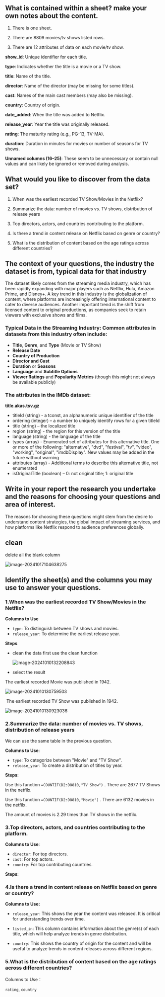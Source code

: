 ## What is contained within a sheet? make your own notes about the content.

1. There is one sheet.

2. There are 8809 movies/tv shows listed rows.

3. There are 12 attributes of data on each movie/tv show. 

**show_id**: Unique identifier for each title.

**type**: Indicates whether the title is a movie or a TV show.

**title**: Name of the title.

**director**: Name of the director (may be missing for some titles).

**cast**: Names of the main cast members (may also be missing).

**country**: Country of origin.

**date_added**: When the title was added to Netflix.

**release_year**: Year the title was originally released.

**rating**: The maturity rating (e.g., PG-13, TV-MA).

**duration**: Duration in minutes for movies or number of seasons for TV shows.

**Unnamed columns (16–25)**: These seem to be unnecessary or contain null values and can likely be ignored or removed during analysis.



## What would you like to discover from the data set?



1. When was the earliest recorded TV Show/Movies in the Netflix?

2. Summarize the data: number of movies vs. TV shows, distribution of release years

3. Top directors, actors, and countries contributing to the platform.

4. Is there a trend in content release on Netflix based on genre or country?

5. What is the distribution of content based on the age ratings across different countries?



## The context of your questions, the industry the dataset is from, typical data for that industry

The dataset likely comes from the streaming media industry, which has been rapidly expanding with major players such as Netflix, Hulu, Amazon Prime, and Disney+. A key trend in this industry is the globalization of content, where platforms are increasingly offering international content to cater to diverse audiences. Another important trend is the shift from licensed content to original productions, as companies seek to retain viewers with exclusive shows and films.

### **Typical Data in the Streaming Industry:** Common attributes in datasets from this industry often include:

- **Title**, **Genre**, and **Type** (Movie or TV Show)
- **Release Date**
- **Country of Production**
- **Director and Cast**
- **Duration** or **Seasons**
- **Language** and **Subtitle Options**
- **Viewer Ratings** and **Popularity Metrics** (though     this might not always be available publicly)



### **The attributes in the IMDb dataset:**

**title.akas.tsv.gz**

- titleId (string) - a tconst, an alphanumeric unique identifier of the title
- ordering (integer) – a number to uniquely identify rows for a given titleId
- title (string) – the localized title
- region (string) - the region for this version of the title
- language (string) - the language of the title
- types (array) - Enumerated set of attributes for this alternative title. One or more of the following: "alternative", "dvd", "festival", "tv", "video", "working", "original", "imdbDisplay". New values may be added in the future without warning
- attributes (array) - Additional terms to describe this alternative title, not enumerated
- isOriginalTitle (boolean) – 0: not original title; 1: original title



## Write in your report the research you undertake and the reasons for choosing your questions and area of interest.

The reasons for choosing these questions might stem from the desire to understand content strategies, the global impact of streaming services, and how platforms like Netflix respond to audience preferences globally.



## clean

delete all the blank column

![image-20241017104638275](../../../Typora/img/image-20241017104638275.png)









## Identify the sheet(s) and the columns you may use to answer your questions.

### 1.When was the earliest recorded TV Show/Movies in the Netflix?

**Columns to Use**

- `type`: To distinguish between TV shows and movies.
- `release_year`: To determine the earliest release year.

**Steps**

- clean the data first use the clean function

  ![image-20241010132208843](../../../Typora/img/image-20241010132208843.png)

- select the result 

The earliest recorded Movie was published in 1942.

![image-20241010130759503](../../../Typora/img/image-20241010130759503.png)

​		The earliest recorded TV Show was published in 1942.

![image-20241010130923036](../../../Typora/img/image-20241010130923036.png)



### 2.Summarize the data: number of movies vs. TV shows, distribution of release years

We can use the same table in the previous question.

**Columns to Use**:

- `type`: To categorize between "Movie" and "TV Show".
- `release_year`: To create a distribution of titles by year.

**Steps**:

Use this function `=COUNTIF(D2:D8810,"TV Show")` . There are 2677 TV Shows in the netfilx.

 Use this function `=COUNTIF(D2:D8810,"Movie")` . There are 6132 movies in the netfilx.

 The amount of movies is 2.29 times than TV shows in the netfilx.

### 3.Top directors, actors, and countries contributing to the platform.

**Columns to Use**:

- `director`: For top directors.
- `cast`: For top actors.
- `country`: For top contributing countries.

**Steps**:

### 4.Is there a trend in content release on Netflix based on genre or country?

**Columns to Use:**

- `release_year`: This shows the year the content was released. It is critical for understanding trends over time.

- `listed_in`: This column contains information about the genre(s) of each title, which will help analyze trends in genre distribution.

- `country`: This shows the country of origin for the content and will be useful to analyze trends in content releases across different regions.

### 5.What is the distribution of content based on the age ratings across different countries?

Columns to Use：

`rating`, `country`